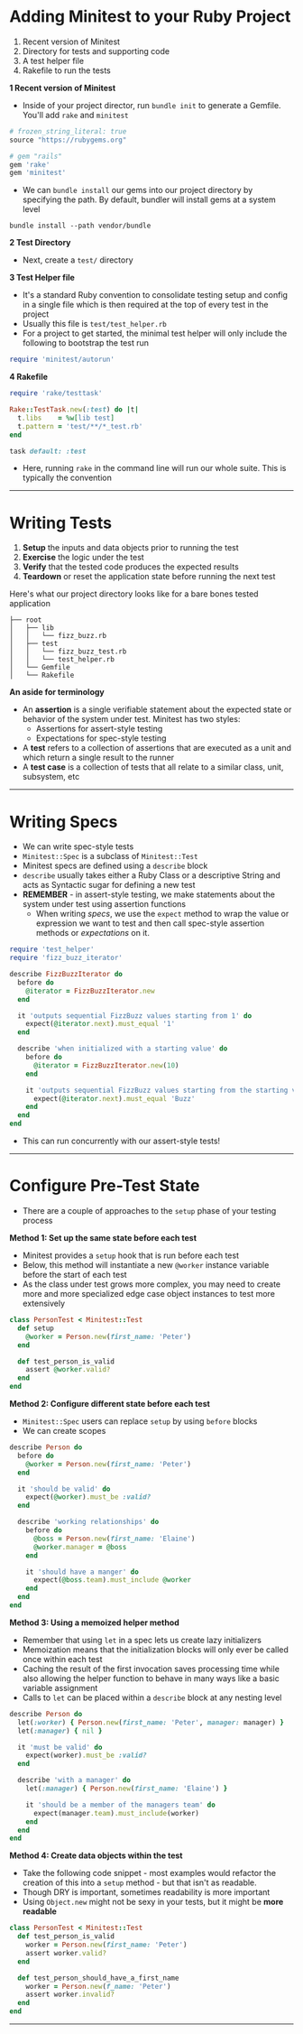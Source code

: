 # Adding Minitest to your Ruby Project

1. Recent version of Minitest
2. Directory for tests and supporting code
3. A test helper file
4. Rakefile to run the tests

__1 Recent version of Minitest__

* Inside of your project director, run `bundle init` to generate a Gemfile. You'll add `rake` and `minitest`

```ruby
# frozen_string_literal: true
source "https://rubygems.org"

# gem "rails"
gem 'rake'
gem 'minitest'

```

* We can `bundle install` our gems into our project directory by specifying the path. By default, bundler will install gems at a system level

```
bundle install --path vendor/bundle
```

__2 Test Directory__

* Next, create a `test/` directory

__3 Test Helper file__

* It's a standard Ruby convention to consolidate testing setup and config in a single file which is then required at the top of every test in the project
* Usually this file is `test/test_helper.rb`
* For a project to get started, the minimal test helper will only include the following to bootstrap the test run

```ruby
require 'minitest/autorun'
```

__4 Rakefile__

```ruby
require 'rake/testtask'

Rake::TestTask.new(:test) do |t|
  t.libs    = %w[lib test]
  t.pattern = 'test/**/*_test.rb'
end

task default: :test

```

* Here, running `rake` in the command line will run our whole suite. This is typically the convention

---

# Writing Tests

1. __Setup__ the inputs and data objects prior to running the test
2. __Exercise__ the logic under the test
3. __Verify__ that the tested code produces the expected results
4. __Teardown__ or reset the application state before running the next test

Here's what our project directory looks like for a bare bones tested application

```
├── root
│   ├── lib
│   │   └── fizz_buzz.rb
│   ├── test
│   │   └── fizz_buzz_test.rb
│   │   └── test_helper.rb
│   └── Gemfile
│   └── Rakefile
```

__An aside for terminology__

* An __assertion__ is a single verifiable statement about the expected state or behavior of the system under test. Minitest has two styles:
  - Assertions for assert-style testing
  - Expectations for spec-style testing
* A __test__ refers to a collection of assertions that are executed as a unit and which return a single result to the runner
* A __test case__ is a collection of tests that all relate to a similar class, unit, subsystem, etc

---

# Writing Specs

* We can write spec-style tests
* `Minitest::Spec` is a subclass of `Minitest::Test`
* Minitest specs are defined using a `describe` block
* `describe` usually takes either a Ruby Class or a descriptive String and acts as Syntactic sugar for defining a new test
* **REMEMBER** - in assert-style testing, we make statements about the system under test using assertion functions
  - When writing *specs*, we use the `expect` method to wrap the value or expression we want to test and then call spec-style assertion methods or *expectations* on it.

```ruby
require 'test_helper'
require 'fizz_buzz_iterator'

describe FizzBuzzIterator do
  before do
    @iterator = FizzBuzzIterator.new
  end

  it 'outputs sequential FizzBuzz values starting from 1' do
    expect(@iterator.next).must_equal '1'
  end

  describe 'when initialized with a starting value' do
    before do
      @iterator = FizzBuzzIterator.new(10)
    end

    it 'outputs sequential FizzBuzz values starting from the starting value' do
      expect(@iterator.next).must_equal 'Buzz'
    end
  end
end
```

* This can run concurrently with our assert-style tests!

---

# Configure Pre-Test State

* There are a couple of approaches to the `setup` phase of your testing process

__Method 1: Set up the same state before each test__

* Minitest provides a `setup` hook that is run before each test
* Below, this method will instantiate a new `@worker` instance variable before the start of each test
* As the class under test grows more complex, you may need to create more and more specialized edge case object instances to test more extensively

```ruby
class PersonTest < Minitest::Test
  def setup
    @worker = Person.new(first_name: 'Peter')
  end

  def test_person_is_valid
    assert @worker.valid?
  end
end
```

__Method 2: Configure different state before each test__

* `Minitest::Spec` users can replace `setup` by using `before` blocks
* We can create scopes

```ruby
describe Person do
  before do
    @worker = Person.new(first_name: 'Peter')
  end

  it 'should be valid' do
    expect(@worker).must_be :valid?
  end

  describe 'working relationships' do
    before do
      @boss = Person.new(first_name: 'Elaine')
      @worker.manager = @boss
    end

    it 'should have a manger' do
      expect(@boss.team).must_include @worker
    end
  end
end
```

__Method 3: Using a memoized helper method__

* Remember that using `let` in a spec lets us create lazy initializers
* Memoization means that the initialization blocks will only ever be called once within each test
* Caching the result of the first invocation saves processing time while also allowing the helper function to behave in many ways like a basic variable assignment
* Calls to `let` can be placed within a `describe` block at any nesting level

```ruby
describe Person do
  let(:worker) { Person.new(first_name: 'Peter', manager: manager) }
  let(:manager) { nil }

  it 'must be valid' do
    expect(worker).must_be :valid?
  end

  describe 'with a manager' do
    let(:manager) { Person.new(first_name: 'Elaine') }

    it 'should be a member of the managers team' do
      expect(manager.team).must_include(worker)
    end
  end
end
```

__Method 4: Create data objects within the test__

* Take the following code snippet - most examples would refactor the creation of this into a `setup` method - but that isn't as readable.
* Though DRY is important, sometimes readability is more important
* Using `Object.new` might not be sexy in your tests, but it might be **more readable**

```ruby
class PersonTest < Minitest::Test
  def test_person_is_valid
    worker = Person.new(first_name: 'Peter')
    assert worker.valid?
  end

  def test_person_should_have_a_first_name
    worker = Person.new(f_name: 'Peter')
    assert worker.invalid?
  end
end
```
___
